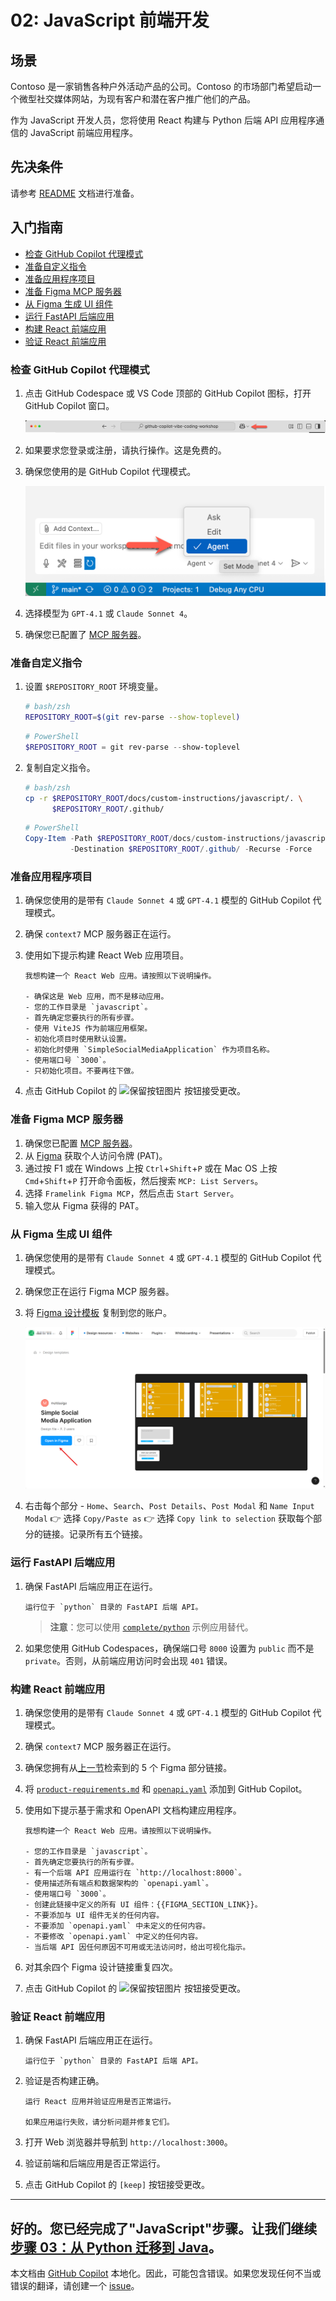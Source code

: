# 02: JavaScript 前端开发

## 场景

Contoso 是一家销售各种户外活动产品的公司。Contoso 的市场部门希望启动一个微型社交媒体网站，为现有客户和潜在客户推广他们的产品。

作为 JavaScript 开发人员，您将使用 React 构建与 Python 后端 API 应用程序通信的 JavaScript 前端应用程序。

## 先决条件

请参考 [README](../README.md) 文档进行准备。

## 入门指南

- [检查 GitHub Copilot 代理模式](#检查-github-copilot-代理模式)
- [准备自定义指令](#准备自定义指令)
- [准备应用程序项目](#准备应用程序项目)
- [准备 Figma MCP 服务器](#准备-figma-mcp-服务器)
- [从 Figma 生成 UI 组件](#从-figma-生成-ui-组件)
- [运行 FastAPI 后端应用](#运行-fastapi-后端应用)
- [构建 React 前端应用](#构建-react-前端应用)
- [验证 React 前端应用](#验证-react-前端应用)

### 检查 GitHub Copilot 代理模式

1. 点击 GitHub Codespace 或 VS Code 顶部的 GitHub Copilot 图标，打开 GitHub Copilot 窗口。

   ![打开 GitHub Copilot Chat](../../../docs/images/setup-02.png)

1. 如果要求您登录或注册，请执行操作。这是免费的。
1. 确保您使用的是 GitHub Copilot 代理模式。

   ![GitHub Copilot 代理模式](../../../docs/images/setup-03.png)

1. 选择模型为 `GPT-4.1` 或 `Claude Sonnet 4`。
1. 确保您已配置了 [MCP 服务器](./00-setup.md#设置-mcp-服务器)。

### 准备自定义指令

1. 设置 `$REPOSITORY_ROOT` 环境变量。

   ```bash
   # bash/zsh
   REPOSITORY_ROOT=$(git rev-parse --show-toplevel)
   ```

   ```powershell
   # PowerShell
   $REPOSITORY_ROOT = git rev-parse --show-toplevel
   ```

1. 复制自定义指令。

    ```bash
    # bash/zsh
    cp -r $REPOSITORY_ROOT/docs/custom-instructions/javascript/. \
          $REPOSITORY_ROOT/.github/
    ```

    ```powershell
    # PowerShell
    Copy-Item -Path $REPOSITORY_ROOT/docs/custom-instructions/javascript/* `
              -Destination $REPOSITORY_ROOT/.github/ -Recurse -Force
    ```

### 准备应用程序项目

1. 确保您使用的是带有 `Claude Sonnet 4` 或 `GPT-4.1` 模型的 GitHub Copilot 代理模式。
1. 确保 `context7` MCP 服务器正在运行。
1. 使用如下提示构建 React Web 应用项目。

    ```text
    我想构建一个 React Web 应用。请按照以下说明操作。
    
    - 确保这是 Web 应用，而不是移动应用。
    - 您的工作目录是 `javascript`。
    - 首先确定您要执行的所有步骤。
    - 使用 ViteJS 作为前端应用框架。
    - 初始化项目时使用默认设置。
    - 初始化时使用 `SimpleSocialMediaApplication` 作为项目名称。
    - 使用端口号 `3000`。
    - 只初始化项目。不要再往下做。
    ```

1. 点击 GitHub Copilot 的 ![保留按钮图片](https://img.shields.io/badge/keep-blue) 按钮接受更改。

### 准备 Figma MCP 服务器

1. 确保您已配置 [MCP 服务器](./00-setup.md#设置-mcp-服务器)。
1. 从 [Figma](https://www.figma.com/) 获取个人访问令牌 (PAT)。
1. 通过按 F1 或在 Windows 上按 `Ctrl`+`Shift`+`P` 或在 Mac OS 上按 `Cmd`+`Shift`+`P` 打开命令面板，然后搜索 `MCP: List Servers`。
1. 选择 `Framelink Figma MCP`，然后点击 `Start Server`。
1. 输入您从 Figma 获得的 PAT。

### 从 Figma 生成 UI 组件

1. 确保您使用的是带有 `Claude Sonnet 4` 或 `GPT-4.1` 模型的 GitHub Copilot 代理模式。
1. 确保您正在运行 Figma MCP 服务器。
1. 将 [Figma 设计模板](https://www.figma.com/community/file/1495954632647006209) 复制到您的账户。

   ![Figma 设计模板页面](../../../docs/images/javascript-01.png)

1. 右击每个部分 - `Home`、`Search`、`Post Details`、`Post Modal` 和 `Name Input Modal` 👉 选择 `Copy/Paste as` 👉 选择 `Copy link to selection` 获取每个部分的链接。记录所有五个链接。

### 运行 FastAPI 后端应用

1. 确保 FastAPI 后端应用正在运行。

    ```text
    运行位于 `python` 目录的 FastAPI 后端 API。
    ```

   > **注意**：您可以使用 [`complete/python`](../complete/python/) 示例应用替代。

1. 如果您使用 GitHub Codespaces，确保端口号 `8000` 设置为 `public` 而不是 `private`。否则，从前端应用访问时会出现 `401` 错误。

### 构建 React 前端应用

1. 确保您使用的是带有 `Claude Sonnet 4` 或 `GPT-4.1` 模型的 GitHub Copilot 代理模式。
1. 确保 `context7` MCP 服务器正在运行。
1. 确保您拥有从[上一节](#从-figma-生成-ui-组件)检索到的 5 个 Figma 部分链接。
1. 将 [`product-requirements.md`](../product-requirements.md) 和 [`openapi.yaml`](../openapi.yaml) 添加到 GitHub Copilot。
1. 使用如下提示基于需求和 OpenAPI 文档构建应用程序。

    ```text
    我想构建一个 React Web 应用。请按照以下说明操作。
    
    - 您的工作目录是 `javascript`。
    - 首先确定您要执行的所有步骤。
    - 有一个后端 API 应用运行在 `http://localhost:8000`。
    - 使用描述所有端点和数据架构的 `openapi.yaml`。
    - 使用端口号 `3000`。
    - 创建此链接中定义的所有 UI 组件：{{FIGMA_SECTION_LINK}}。
    - 不要添加与 UI 组件无关的任何内容。
    - 不要添加 `openapi.yaml` 中未定义的任何内容。
    - 不要修改 `openapi.yaml` 中定义的任何内容。
    - 当后端 API 因任何原因不可用或无法访问时，给出可视化指示。
    ```

1. 对其余四个 Figma 设计链接重复四次。
1. 点击 GitHub Copilot 的 ![保留按钮图片](https://img.shields.io/badge/keep-blue) 按钮接受更改。

### 验证 React 前端应用

1. 确保 FastAPI 后端应用正在运行。

    ```text
    运行位于 `python` 目录的 FastAPI 后端 API。
    ```

1. 验证是否构建正确。

    ```text
    运行 React 应用并验证应用是否正常运行。

    如果应用运行失败，请分析问题并修复它们。
    ```

1. 打开 Web 浏览器并导航到 `http://localhost:3000`。
1. 验证前端和后端应用是否正常运行。
1. 点击 GitHub Copilot 的 `[keep]` 按钮接受更改。

---

好的。您已经完成了"JavaScript"步骤。让我们继续 [步骤 03：从 Python 迁移到 Java](./03-java.md)。
---

本文档由 [GitHub Copilot](https://docs.github.com/copilot/about-github-copilot/what-is-github-copilot) 本地化。因此，可能包含错误。如果您发现任何不当或错误的翻译，请创建一个 [issue](../../issues)。
